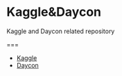 # Kaggle&Daycon
Kaggle and Daycon related repository

===
* [Kaggle]()
* [Daycon](https://dacon.io/)
